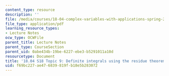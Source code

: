 ```yaml
---
content_type: resource
description: ''
file: /media/courses/18-04-complex-variables-with-applications-spring-2018/f69bc227ae476839819fb18e5b283072_MIT18_04S18_topic9.pdf
file_type: application/pdf
learning_resource_types:
- Lecture Notes
ocw_type: OCWFile
parent_title: Lecture Notes
parent_type: CourseSection
parent_uid: 0abe434b-19be-6227-ebe3-b5291011a10d
resourcetype: Document
title: '18.04 S18 Topic 9: Definite integrals using the residue theorem'
uid: f69bc227-ae47-6839-819f-b18e5b283072
---
```

